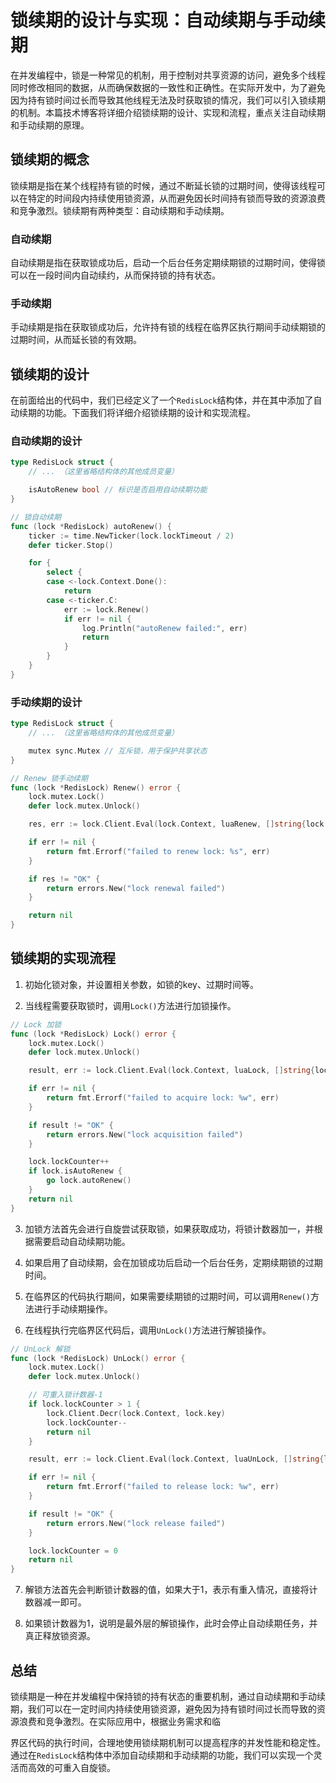 # 锁续期的设计与实现：自动续期与手动续期

在并发编程中，锁是一种常见的机制，用于控制对共享资源的访问，避免多个线程同时修改相同的数据，从而确保数据的一致性和正确性。在实际开发中，为了避免因为持有锁时间过长而导致其他线程无法及时获取锁的情况，我们可以引入锁续期的机制。本篇技术博客将详细介绍锁续期的设计、实现和流程，重点关注自动续期和手动续期的原理。

## 锁续期的概念

锁续期是指在某个线程持有锁的时候，通过不断延长锁的过期时间，使得该线程可以在特定的时间段内持续使用锁资源，从而避免因长时间持有锁而导致的资源浪费和竞争激烈。锁续期有两种类型：自动续期和手动续期。

### 自动续期

自动续期是指在获取锁成功后，启动一个后台任务定期续期锁的过期时间，使得锁可以在一段时间内自动续约，从而保持锁的持有状态。

### 手动续期

手动续期是指在获取锁成功后，允许持有锁的线程在临界区执行期间手动续期锁的过期时间，从而延长锁的有效期。

## 锁续期的设计

在前面给出的代码中，我们已经定义了一个`RedisLock`结构体，并在其中添加了自动续期的功能。下面我们将详细介绍锁续期的设计和实现流程。

### 自动续期的设计

```go
type RedisLock struct {
	// ... （这里省略结构体的其他成员变量）

	isAutoRenew bool // 标识是否启用自动续期功能
}

// 锁自动续期
func (lock *RedisLock) autoRenew() {
	ticker := time.NewTicker(lock.lockTimeout / 2)
	defer ticker.Stop()

	for {
		select {
		case <-lock.Context.Done():
			return
		case <-ticker.C:
			err := lock.Renew()
			if err != nil {
				log.Println("autoRenew failed:", err)
				return
			}
		}
	}
}
```

### 手动续期的设计

```go
type RedisLock struct {
	// ... （这里省略结构体的其他成员变量）

	mutex sync.Mutex // 互斥锁，用于保护共享状态
}

// Renew 锁手动续期
func (lock *RedisLock) Renew() error {
	lock.mutex.Lock()
	defer lock.mutex.Unlock()

	res, err := lock.Client.Eval(lock.Context, luaRenew, []string{lock.key}, lock.token, lock.lockTimeout.Seconds()).Result()

	if err != nil {
		return fmt.Errorf("failed to renew lock: %s", err)
	}

	if res != "OK" {
		return errors.New("lock renewal failed")
	}

	return nil
}
```

## 锁续期的实现流程
1. 初始化锁对象，并设置相关参数，如锁的key、过期时间等。

2. 当线程需要获取锁时，调用`Lock()`方法进行加锁操作。

```go
// Lock 加锁
func (lock *RedisLock) Lock() error {
	lock.mutex.Lock()
	defer lock.mutex.Unlock()

	result, err := lock.Client.Eval(lock.Context, luaLock, []string{lock.key}, lock.token, lock.lockTimeout.Seconds()).Result()

	if err != nil {
		return fmt.Errorf("failed to acquire lock: %w", err)
	}

	if result != "OK" {
		return errors.New("lock acquisition failed")
	}

	lock.lockCounter++
	if lock.isAutoRenew {
		go lock.autoRenew()
	}
	return nil
}
```

3. 加锁方法首先会进行自旋尝试获取锁，如果获取成功，将锁计数器加一，并根据需要启动自动续期功能。

4. 如果启用了自动续期，会在加锁成功后启动一个后台任务，定期续期锁的过期时间。

5. 在临界区的代码执行期间，如果需要续期锁的过期时间，可以调用`Renew()`方法进行手动续期操作。

6. 在线程执行完临界区代码后，调用`UnLock()`方法进行解锁操作。

```go
// UnLock 解锁
func (lock *RedisLock) UnLock() error {
	lock.mutex.Lock()
	defer lock.mutex.Unlock()

	// 可重入锁计数器-1
	if lock.lockCounter > 1 {
		lock.Client.Decr(lock.Context, lock.key)
		lock.lockCounter--
		return nil
	}

	result, err := lock.Client.Eval(lock.Context, luaUnLock, []string{lock.key}, lock.token).Result()

	if err != nil {
		return fmt.Errorf("failed to release lock: %w", err)
	}

	if result != "OK" {
		return errors.New("lock release failed")
	}

	lock.lockCounter = 0
	return nil
}
```

7. 解锁方法首先会判断锁计数器的值，如果大于1，表示有重入情况，直接将计数器减一即可。

8. 如果锁计数器为1，说明是最外层的解锁操作，此时会停止自动续期任务，并真正释放锁资源。

## 总结

锁续期是一种在并发编程中保持锁的持有状态的重要机制，通过自动续期和手动续期，我们可以在一定时间内持续使用锁资源，避免因为持有锁时间过长而导致的资源浪费和竞争激烈。在实际应用中，根据业务需求和临

界区代码的执行时间，合理地使用锁续期机制可以提高程序的并发性能和稳定性。通过在`RedisLock`结构体中添加自动续期和手动续期的功能，我们可以实现一个灵活而高效的可重入自旋锁。


